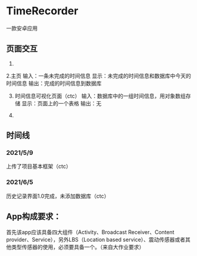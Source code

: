 # TimeRecorder
一款安卓应用

## 页面交互

1. 

2.主页 
输入：一条未完成的时间信息 
显示：未完成的时间信息和数据库中今天的时间信息 
输出：完成的时间信息到数据库 

3. 时间信息可视化页面（ctc） 
输入：数据库中的一组时间信息，用对象数组存储 
显示：页面上的一个表格 
输出：无 

4. 

## 时间线
### 2021/5/9
上传了项目基本框架（ctc）

### 2021/6/5
历史记录界面1.0完成，未添加数据库（ctc）

## App构成要求：
首先该app应该具备四大组件（Activity、Broadcast Receiver、Content provider、Service），另外LBS（Location based service）、震动传感器或者其他类型传感器的使用，必须要具备一个。（来自大作业要求）
